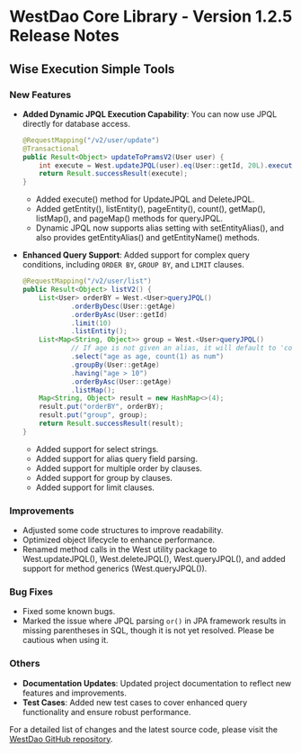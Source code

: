 # WestDao Core Library - Version 1.2.5 Release Notes

## Wise Execution Simple Tools

### New Features

- **Added Dynamic JPQL Execution Capability**: You can now use JPQL directly for database access.

  ```java
  @RequestMapping("/v2/user/update")
  @Transactional
  public Result<Object> updateToPramsV2(User user) {
      int execute = West.updateJPQL(user).eq(User::getId, 20L).execute();
      return Result.successResult(execute);
  }
  ```

  - Added execute() method for UpdateJPQL and DeleteJPQL.
  - Added getEntity(), listEntity(), pageEntity(), count(), getMap(), listMap(), and pageMap() methods for queryJPQL.
  - Dynamic JPQL now supports alias setting with setEntityAlias(), and also provides getEntityAlias() and getEntityName() methods.

- **Enhanced Query Support**: Added support for complex query conditions, including `ORDER BY`, `GROUP BY`, and `LIMIT` clauses.

  ```java
  @RequestMapping("/v2/user/list")
  public Result<Object> listV2() {
      List<User> orderBY = West.<User>queryJPQL()
              .orderByDesc(User::getAge)
              .orderByAsc(User::getId)
              .limit(10)
              .listEntity();
      List<Map<String, Object>> group = West.<User>queryJPQL()
              // If age is not given an alias, it will default to 'colnum0'
              .select("age as age, count(1) as num")
              .groupBy(User::getAge)
              .having("age > 10")
              .orderByAsc(User::getAge)
              .listMap();
      Map<String, Object> result = new HashMap<>(4);
      result.put("orderBY", orderBY);
      result.put("group", group);
      return Result.successResult(result);
  }
  ```

  - Added support for select strings.
  - Added support for alias query field parsing.
  - Added support for multiple order by clauses.
  - Added support for group by clauses.
  - Added support for limit clauses.

### Improvements

- Adjusted some code structures to improve readability.
- Optimized object lifecycle to enhance performance.
- Renamed method calls in the West utility package to West.updateJPQL(), West.deleteJPQL(), West.queryJPQL(), and added support for method generics (West.<User>queryJPQL()).

### Bug Fixes

- Fixed some known bugs.
- Marked the issue where JPQL parsing `or()` in JPA framework results in missing parentheses in SQL, though it is not yet resolved. Please be cautious when using it.

### Others

- **Documentation Updates**: Updated project documentation to reflect new features and improvements.
- **Test Cases**: Added new test cases to cover enhanced query functionality and ensure robust performance.

For a detailed list of changes and the latest source code, please visit the [WestDao GitHub repository](https://github.com/westwong/westDao).